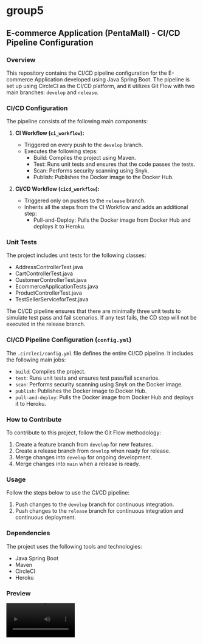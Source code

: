 # group5

## E-commerce Application (PentaMall) - CI/CD Pipeline Configuration

### Overview

This repository contains the CI/CD pipeline configuration for the E-commerce Application developed using Java Spring Boot. The pipeline is set up using CircleCI as the CI/CD platform, and it utilizes Git Flow with two main branches: `develop` and `release`.

### CI/CD Configuration

The pipeline consists of the following main components:

1. **CI Workflow (`ci_workflow`):**
   - Triggered on every push to the `develop` branch.
   - Executes the following steps:
     - Build: Compiles the project using Maven.
     - Test: Runs unit tests and ensures that the code passes the tests.
     - Scan: Performs security scanning using Snyk.
     - Publish: Publishes the Docker image to the Docker Hub.

2. **CI/CD Workflow (`cicd_workflow`):**
   - Triggered only on pushes to the `release` branch.
   - Inherits all the steps from the CI Workflow and adds an additional step:
     - Pull-and-Deploy: Pulls the Docker image from Docker Hub and deploys it to Heroku.

### Unit Tests

The project includes unit tests for the following classes:

- AddressControllerTest.java
- CartControllerTest.java
- CustomerControllerTest.java
- EcommerceApplicationTests.java
- ProductControllerTest.java
- TestSellerServiceforTest.java

The CI/CD pipeline ensures that there are minimally three unit tests to simulate test pass and fail scenarios. If any test fails, the CD step will not be executed in the release branch.

### CI/CD Pipeline Configuration (`config.yml`)

The `.circleci/config.yml` file defines the entire CI/CD pipeline. It includes the following main jobs:

- `build`: Compiles the project.
- `test`: Runs unit tests and ensures test pass/fail scenarios.
- `scan`: Performs security scanning using Snyk on the Docker image.
- `publish`: Publishes the Docker image to Docker Hub.
- `pull-and-deploy`: Pulls the Docker image from Docker Hub and deploys it to Heroku.

### How to Contribute

To contribute to this project, follow the Git Flow methodology:

1. Create a feature branch from `develop` for new features.
2. Create a release branch from `develop` when ready for release.
3. Merge changes into `develop` for ongoing development.
4. Merge changes into `main` when a release is ready.

### Usage

Follow the steps below to use the CI/CD pipeline:

1. Push changes to the `develop` branch for continuous integration.
2. Push changes to the `release` branch for continuous integration and continuous deployment.

### Dependencies

The project uses the following tools and technologies:

- Java Spring Boot
- Maven
- CircleCI
- Heroku

### Preview
<video src='https://github.com/catherinetkl/module4/assets/70590533/d32986e2-348d-4221-9356-d4a3a6bea7c5' width=180/>
<video src='https://github.com/catherinetkl/module4/assets/70590533/123daf0d-9925-4241-97f4-411896632f0b' width=180/>












### Acknowledgments

Special thanks to the contributors and maintainers of the project. \
Feel free to open issues or contribute to the development of this project! \
*Note: Ensure that you replace placeholders such as `$DOCKER_LOGIN`, `$IMAGE_NAME`, `$HEROKU_APP_NAME`, etc., with actual values in your configuration.*

